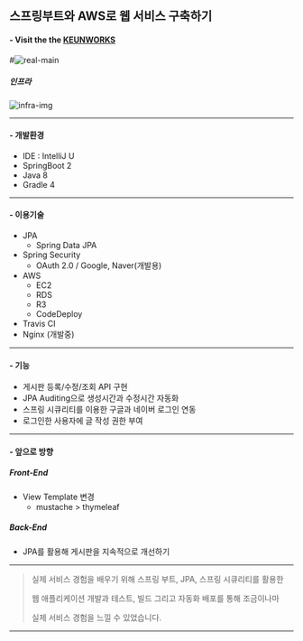 ## 스프링부트와 AWS로 웹 서비스 구축하기

#### - Visit the the [KEUNWORKS](http://ec2-3-12-184-105.us-east-2.compute.amazonaws.com/) 
#![real-main](https://user-images.githubusercontent.com/44364909/76126769-5ac29b80-6043-11ea-90e7-5f700f1c40c1.jpg)
##### 인프라 
![infra-img](https://user-images.githubusercontent.com/44364909/75813810-f948c580-5dd3-11ea-8357-25c096eb8c29.png)

---
#### - 개발환경
* IDE : IntelliJ U
* SpringBoot 2
* Java 8
* Gradle 4

---  
#### - 이용기술

* JPA
    * Spring Data JPA
* Spring Security
    * OAuth 2.0 / Google, Naver(개발용)
 * AWS
   * EC2
   * RDS
   * R3
   * CodeDeploy
 * Travis CI
 * Nginx (개발중)
---
#### - 기능
* 게시판 등록/수정/조회 API 구현
* JPA Auditing으로 생성시간과 수정시간 자동화
* 스프링 시큐리티를 이용한 구글과 네이버 로그인 연동
* 로그인한 사용자에 글 작성 권한 부여
 
---

#### - 앞으로 방향
##### Front-End
* View Template 변경
   * mustache > thymeleaf 
   

##### Back-End
* JPA를 활용해 게시판을 지속적으로 개선하기

---


> 
> 실제 서비스 경험을 배우기 위해 스프링 부트, JPA, 스프링 시큐리티를 활용한
>
> 웹 애플리케이션 개발과 테스트, 빌드 그리고 자동화 배포를 통해 조금이나마
> 
> 실제 서비스 경험을 느낄 수 있었습니다.
> 
>
>
---